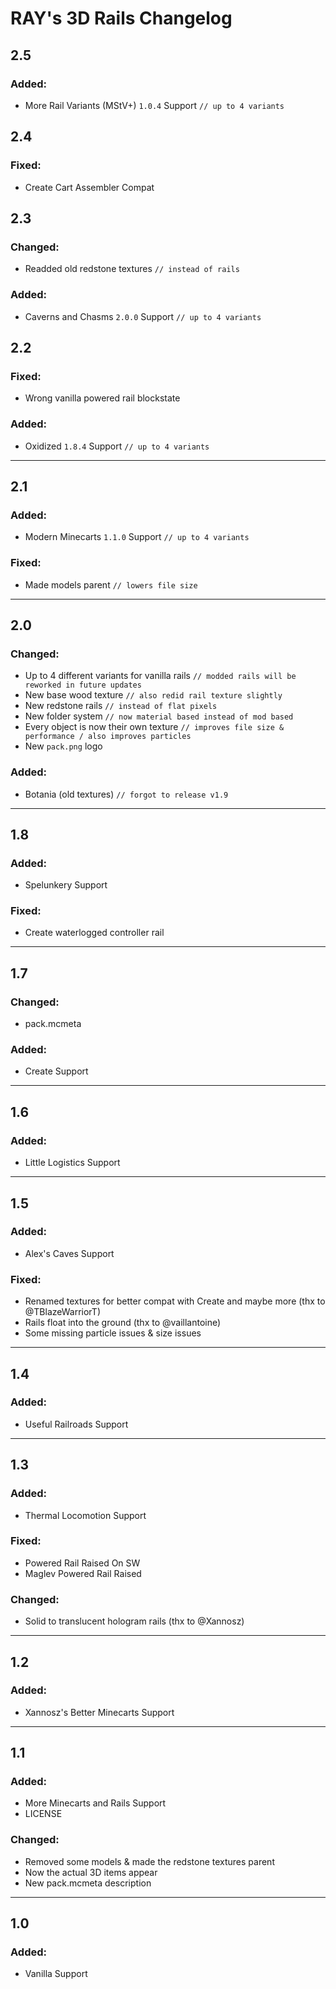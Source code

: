# RAY's 3D Rails Changelog

## 2.5

### Added:
- More Rail Variants (MStV+) `1.0.4` Support `// up to 4 variants`

## 2.4

### Fixed:
- Create Cart Assembler Compat

## 2.3

### Changed:
- Readded old redstone textures `// instead of rails`

### Added:
- Caverns and Chasms `2.0.0` Support `// up to 4 variants`

## 2.2

### Fixed:
- Wrong vanilla powered rail blockstate

### Added:
- Oxidized `1.8.4` Support `// up to 4 variants`

---

## 2.1

### Added:
- Modern Minecarts `1.1.0` Support `// up to 4 variants`

### Fixed:
- Made models parent `// lowers file size`

---

## 2.0

### Changed:
- Up to 4 different variants for vanilla rails `// modded rails will be reworked in future updates`
- New base wood texture `// also redid rail texture slightly`
- New redstone rails `// instead of flat pixels`
- New folder system `// now material based instead of mod based`
- Every object is now their own texture `// improves file size & performance / also improves particles`
- New `pack.png` logo

### Added:
- Botania (old textures) `// forgot to release v1.9`

---

## 1.8

### Added:
- Spelunkery Support

### Fixed:
- Create waterlogged controller rail

---

## 1.7

### Changed:
- pack.mcmeta

### Added:
- Create Support

---

## 1.6

### Added:
- Little Logistics Support

---

## 1.5

### Added:
- Alex's Caves Support

### Fixed:
- Renamed textures for better compat with Create and maybe more (thx to @TBlazeWarriorT)
- Rails float into the ground (thx to @vaillantoine)
- Some missing particle issues & size issues

---

## 1.4

### Added:
- Useful Railroads Support

---

## 1.3

### Added:
- Thermal Locomotion Support

### Fixed:
- Powered Rail Raised On SW
- Maglev Powered Rail Raised

### Changed:
- Solid to translucent hologram rails (thx to @Xannosz)

---

## 1.2

### Added:
- Xannosz's Better Minecarts Support

---

## 1.1

### Added:
- More Minecarts and Rails Support
- LICENSE

### Changed:
- Removed some models & made the redstone textures parent
- Now the actual 3D items appear
- New pack.mcmeta description

---

## 1.0

### Added:
- Vanilla Support